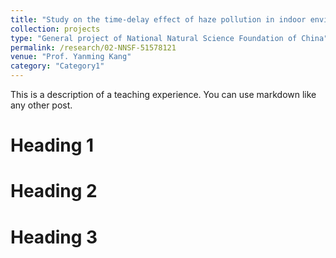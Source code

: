 ```yaml
---
title: "Study on the time-delay effect of haze pollution in indoor environment"
collection: projects
type: "General project of National Natural Science Foundation of China"
permalink: /research/02-NNSF-51578121
venue: "Prof. Yanming Kang"
category: "Category1"
---
```


This is a description of a teaching experience. You can use markdown like any other post.

Heading 1
======

Heading 2
======

Heading 3
======